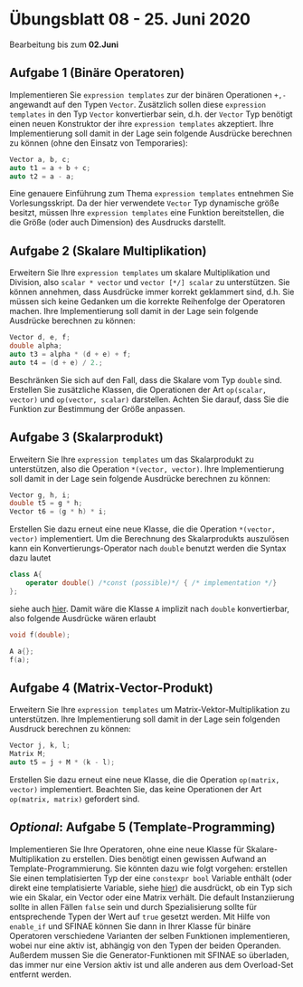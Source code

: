 # Übungsblatt 08 - 25. Juni 2020
Bearbeitung bis zum **02.Juni**

## Aufgabe 1 (Binäre Operatoren)
Implementieren Sie `expression templates` zur der binären Operationen `+,-` angewandt auf den Typen `Vector`. Zusätzlich
sollen diese `expression templates` in den Typ `Vector` konvertierbar sein, d.h. der `Vector` Typ benötigt einen 
neuen Konstruktor der ihre `expression templates` akzeptiert. Ihre Implementierung soll damit in der Lage sein folgende 
Ausdrücke berechnen zu können (ohne den Einsatz von Temporaries):
```c++
Vector a, b, c;
auto t1 = a + b + c;
auto t2 = a - a;
```
Eine genauere Einführung zum Thema `expression templates` entnehmen Sie Vorlesungsskript. Da der hier verwendete
`Vector` Typ dynamische größe besitzt, müssen Ihre `expression templates` eine Funktion bereitstellen, die die Größe 
(oder auch Dimension) des Ausdrucks darstellt.

## Aufgabe 2 (Skalare Multiplikation)
Erweitern Sie Ihre `expression templates` um skalare Multiplikation und Division, also `scalar * vector` und 
`vector [*/] scalar` zu unterstützen. Sie können annehmen, dass Ausdrücke immer korrekt geklammert sind, d.h. Sie
müssen sich keine Gedanken um die korrekte Reihenfolge der Operatoren machen. Ihre Implementierung soll damit in der
Lage sein folgende Ausdrücke berechnen zu können:
```c++
Vector d, e, f;
double alpha;
auto t3 = alpha * (d + e) + f;
auto t4 = (d + e) / 2.;
```
 Beschränken Sie sich auf den Fall, dass die Skalare vom Typ `double` sind. Erstellen Sie zusätzliche Klassen, die
 Operationen der Art `op(scalar, vector)` und `op(vector, scalar)` darstellen. Achten Sie darauf, dass Sie die 
 Funktion zur Bestimmung der Größe anpassen.

## Aufgabe 3 (Skalarprodukt)
Erweitern Sie Ihre `expression templates` um das Skalarprodukt zu unterstützen, also die Operation `*(vector, vector)`.
Ihre Implementierung soll damit in der Lage sein folgende Ausdrücke berechnen zu können:
```c++
Vector g, h, i;
double t5 = g * h;
Vector t6 = (g * h) * i;
```
Erstellen Sie dazu erneut eine neue Klasse, die die Operation `*(vector, vector)` implementiert. Um die Berechnung 
des Skalarprodukts auszulösen kann ein Konvertierungs-Operator nach `double` benutzt werden die Syntax dazu lautet
```c++
class A{
    operator double() /*const (possible)*/ { /* implementation */}
};
```
siehe auch [hier](https://en.cppreference.com/w/cpp/language/cast_operator). Damit wäre die Klasse `A` implizit nach 
`double` konvertierbar, also folgende Ausdrücke wären erlaubt
```c++
void f(double);

A a{};
f(a);
```

## Aufgabe 4 (Matrix-Vector-Produkt)
Erweitern Sie Ihre `expression templates` um Matrix-Vektor-Multiplikation zu unterstützen. Ihre Implementierung soll
damit in der Lage sein folgenden Ausdruck berechnen zu können:
```c++
Vector j, k, l;
Matrix M;
auto t5 = j + M * (k - l);
```
Erstellen Sie dazu erneut eine neue Klasse, die die Operation `op(matrix, vector)` implementiert. Beachten Sie, das
keine Operationen der Art `op(matrix, matrix)` gefordert sind.

## *Optional*: Aufgabe 5 (Template-Programming)
Implementieren Sie Ihre Operatoren, ohne eine neue Klasse für Skalare-Multiplikation zu erstellen. Dies 
benötigt einen gewissen Aufwand an Template-Programmierung. Sie könnten dazu wie folgt vorgehen: erstellen Sie einen
templatisierten Typ der eine `constexpr bool` Variable enthält (oder direkt eine templatisierte Variable, siehe
[hier](https://en.cppreference.com/w/cpp/language/variable_template)) die ausdrückt, ob ein Typ sich wie ein Skalar, 
ein Vector oder eine Matrix verhält. Die default Instanziierung sollte in allen Fällen `false` sein und durch 
Spezialisierung sollte für entsprechende Typen der Wert auf `true` gesetzt werden. Mit Hilfe von `enable_if` und
SFINAE können Sie dann in Ihrer Klasse für binäre Operatoren verschiedene Varianten der selben Funktionen implementieren,
wobei nur eine aktiv ist, abhängig von den Typen der beiden Operanden. Außerdem mussen Sie die Generator-Funktionen mit
SFINAE so überladen, das immer nur eine Version aktiv ist und alle anderen aus dem Overload-Set entfernt werden.
